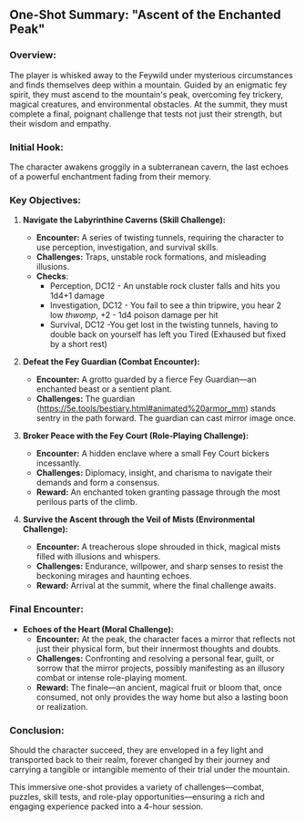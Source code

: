 ## One-Shot Summary: "Ascent of the Enchanted Peak"

### Overview:
The player is whisked away to the Feywild under mysterious circumstances and finds themselves deep within a mountain. Guided by an enigmatic fey spirit, they must ascend to the mountain's peak, overcoming fey trickery, magical creatures, and environmental obstacles. At the summit, they must complete a final, poignant challenge that tests not just their strength, but their wisdom and empathy.
 
### Initial Hook:
The character awakens groggily in a subterranean cavern, the last echoes of a powerful enchantment fading from their memory.

### Key Objectives:
1. **Navigate the Labyrinthine Caverns (Skill Challenge):**
    - **Encounter:** A series of twisting tunnels, requiring the character to use perception, investigation, and survival skills.
    - **Challenges:** Traps, unstable rock formations, and misleading illusions.
    - **Checks**:
        - Perception, DC12 - An unstable rock cluster falls and hits you 1d4+1 damage
        - Investigation, DC12 - You fail to see a thin tripwire, you hear 2 low *thwomp*, +2 - 1d4 poison damage per hit
        - Survival, DC12 -You get lost in the twisting tunnels, having to double back on yourself has left you Tired (Exhaused but fixed by a short rest)

2. **Defeat the Fey Guardian (Combat Encounter):**
    - **Encounter:** A grotto guarded by a fierce Fey Guardian—an enchanted beast or a sentient plant.
    - **Challenges:** The guardian (https://5e.tools/bestiary.html#animated%20armor_mm) stands sentry in the path forward. The guardian can cast mirror image once.

3. **Broker Peace with the Fey Court (Role-Playing Challenge):**
    - **Encounter:** A hidden enclave where a small Fey Court bickers incessantly.
    - **Challenges:** Diplomacy, insight, and charisma to navigate their demands and form a consensus.
    - **Reward:** An enchanted token granting passage through the most perilous parts of the climb.

4. **Survive the Ascent through the Veil of Mists (Environmental Challenge):**
    - **Encounter:** A treacherous slope shrouded in thick, magical mists filled with illusions and whispers.
    - **Challenges:** Endurance, willpower, and sharp senses to resist the beckoning mirages and haunting echoes.
    - **Reward:** Arrival at the summit, where the final challenge awaits.

### Final Encounter: 
- **Echoes of the Heart (Moral Challenge):**
   - **Encounter:** At the peak, the character faces a mirror that reflects not just their physical form, but their innermost thoughts and doubts.
   - **Challenges:** Confronting and resolving a personal fear, guilt, or sorrow that the mirror projects, possibly manifesting as an illusory combat or intense role-playing moment.
   - **Reward:** The finale—an ancient, magical fruit or bloom that, once consumed, not only provides the way home but also a lasting boon or realization.

### Conclusion:
Should the character succeed, they are enveloped in a fey light and transported back to their realm, forever changed by their journey and carrying a tangible or intangible memento of their trial under the mountain.

This immersive one-shot provides a variety of challenges—combat, puzzles, skill tests, and role-play opportunities—ensuring a rich and engaging experience packed into a 4-hour session.